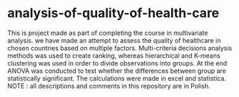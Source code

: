 # analysis-of-quality-of-health-care
This is project made as part of completing the course in multivariate analysis. we have made an attempt to assess the quality of healthcare in chosen countries based on multiple factors. Multi-criteria decisions analysis methods was used to create ranking, whereas hierarchical and K-means  clustering was used in order to divide observations into groups. At the end ANOVA was conducted to test whether the differences  between group are statistically significant.
The calculations were made in excel and statistica.
NOTE : all descriptions and comments in this repository are in Polish.


